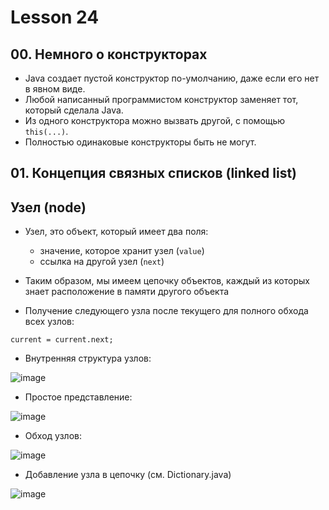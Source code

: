 # Lesson 24

## 00. Немного о конструкторах

* Java создает пустой конструктор по-умолчанию, даже если его нет в явном виде.
* Любой написанный программистом конструктор заменяет тот, который сделала Java.
* Из одного конструктора можно вызвать другой, с помощью `this(...)`.
* Полностью одинаковые конструкторы быть не могут.

## 01. Концепция связных списков (linked list)

## Узел (node)

* Узел, это объект, который имеет два поля:
  * значение, которое хранит узел (`value`)
  * ссылка на другой узел (`next`)

* Таким образом, мы имеем цепочку объектов, каждый из которых знает расположение в памяти другого объекта
* Получение следующего узла после текущего для полного обхода всех узлов:

```
current = current.next;
```

* Внутренняя структура узлов:

![image](https://raw.githubusercontent.com/ait-tr/cohort27/main/basic_programming/lesson_24/img/1.png)

* Простое представление:

![image](https://raw.githubusercontent.com/ait-tr/cohort27/main/basic_programming/lesson_24/img/2.png)

* Обход узлов:

![image](https://raw.githubusercontent.com/ait-tr/cohort27/main/basic_programming/lesson_24/img/3.png)

* Добавление узла в цепочку (см. Dictionary.java)

![image](https://raw.githubusercontent.com/ait-tr/cohort27/main/basic_programming/lesson_24/img/4.png)


